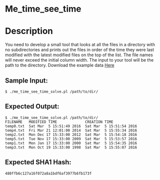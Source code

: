 # Me_time_see_time

# Description

<p>You need to develop a small tool that looks at all the files in a directory with no subdirectories and prints out the files in order of the time they were last modified with the latest modified files on the top of the list. The file names will never exceed the initial column width. The input to your tool will be the path to the directory. Download the example data <a href="me_time_see_time_data1_tar.gz">Here</a>
</p>

## Sample Input:

```
$ ./me_time_see_time_solve.pl /path/to/dir/
```
## Expected Output:

```
$ ./me_time_see_time_solve.pl /path/to/dir/
FILENAME   MODIFIED TIME             CREATION TIME
temp0.txt  Sat Mar  5 15:51:49 2016  Sat Mar  5 15:51:54 2016
temp4.txt  Fri Mar 21 12:01:00 2014  Sat Mar  5 15:55:34 2016
temp2.txt  Mon Dec 17 15:33:00 2012  Sat Mar  5 15:54:18 2016
temp5.txt  Tue Nov 17 15:33:00 2009  Sat Mar  5 15:53:57 2016
temp1.txt  Mon Jan 17 15:33:00 2000  Sat Mar  5 15:54:35 2016
temp3.txt  Mon Oct 19 15:33:00 1998  Sat Mar  5 15:55:07 2016
```
## Expected SHA1 Hash:

```
480ffb6c127a16f072a8a1bdf6af3977b6fb173f
```
